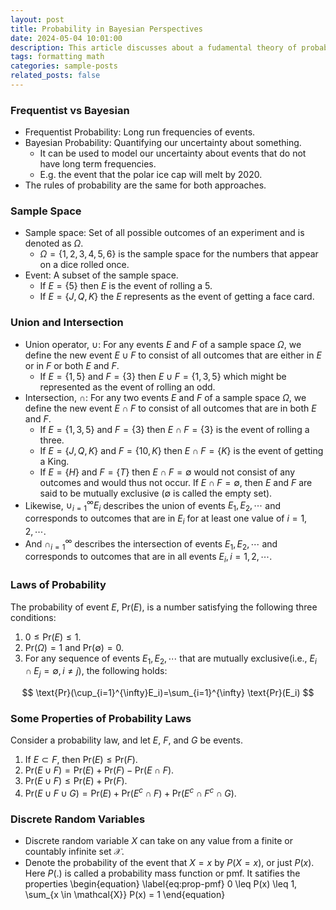```yaml
---
layout: post
title: Probability in Bayesian Perspectives
date: 2024-05-04 10:01:00
description: This article discusses about a fudamental theory of probability in the Bayesian paradigms.
tags: formatting math
categories: sample-posts
related_posts: false
---
```


### Frequentist vs Bayesian
* Frequentist Probability: Long run frequencies of events.
* Bayesian Probability: Quantifying our uncertainty about something.
  * It can be used to model our uncertainty about events that do not have long term frequencies.
  * E.g. the event that the polar ice cap will melt by 2020.
* The rules of probability are the same for both approaches.

### Sample Space
* Sample space: Set of all possible outcomes of an experiment and is denoted as $\Omega$.
  * $\Omega = \{ 1, 2, 3, 4, 5, 6\}$ is the sample space for the numbers that appear on a dice rolled once.
* Event: A subset of the sample space.
  * If $E = \{ 5 \}$ then $E$ is the event of rolling a 5.
  * If $E = \{J, Q, K\}$ the $E$ represents as the event of getting a face card.

### Union and Intersection
* Union operator, $\cup$: For any events $E$ and $F$ of a sample space $\Omega$, we define the new event $E \cup F$ to consist of all outcomes that are either in $E$ or in $F$ or both $E$ and $F$.
  * If $E = \{1, 5\}$ and $F = \{3\}$ then $E \cup F = \{1,3,5\}$ which might be represented as the event of rolling an odd.
* Intersection, $\cap$: For any two events $E$ and $F$ of a sample space $\Omega$, we define the new event $E \cap F$ to consist of all outcomes that are in both $E$ and $F$.
  * If $E = \{1, 3, 5\}$ and $F = \{3\}$ then $E \cap F = \{3\}$ is the event of rolling a three.
  * If $E = \{J,Q,K\}$ and $F = \{10, K\}$ then $E \cap F = \{K\}$ is the event of getting a King.
  * If $E = \{H\}$ and $F = \{T\}$ then $E \cap F = \emptyset$ would not consist of any outcomes and would thus not occur. If $E \cap F = \emptyset$, then $E$ and $F$ are said to be mutually exclusive ($\emptyset$ is called the empty set).
* Likewise, $\cup_{i=1}^{\infty} E_i$ describes the union of events $E_1, E_2, \cdots$ and corresponds to outcomes that are in $E_i$  for at least one value of $i = 1, 2, \cdots$.
* And $\cap_{i=1}^{\infty}$ describes the intersection of events $E_1, E_2, \cdots$ and corresponds to outcomes that are in all events $E_i, i=1,2,\cdots$.

### Laws of Probability
The probability of event $E$, $\text{Pr}(E)$, is a number satisfying the following three conditions:
1. $0 \leq \text{Pr}(E) \leq 1$.
2. $\text{Pr}(\Omega) = 1$ and $\text{Pr}(\emptyset)=0$.
3. For any sequence of events $E_1, E_2, \cdots$ that are mutually exclusive(i.e., $E_i \cap E_j = \emptyset, i \neq j$), the following holds:

$$ \text{Pr}(\cup_{i=1}^{\infty}E_i)=\sum_{i=1}^{\infty} \text{Pr}(E_i) $$

### Some Properties of Probability Laws
Consider a probability law, and let $E$, $F$, and $G$ be events.
1. If $E \subset F$, then $\text{Pr}(E) \leq \text{Pr}(F)$.
2. $\text{Pr}(E \cup F) = \text{Pr}(E) + \text{Pr}(F) - \text{Pr}(E \cap F).$
3. $\text{Pr}(E \cup F) \leq \text{Pr}(E) + \text{Pr}(F).$
4. $\text{Pr}(E \cup F \cup G) = \text{Pr}(E) + \text{Pr}(E^c \cap F) + \text{Pr}(E^c \cap F^c \cap G).$

### Discrete Random Variables
* Discrete random variable $X$ can take on any value from a finite or countably infinite set $\mathcal{X}$.
* Denote the probability of the event that $X = x$ by $P(X=x)$, or just $P(x)$. Here $P(.)$ is called a probability mass function or pmf. It satifies the properties
\begin{equation}
\label{eq:prop-pmf}
0 \leq P(x) \leq 1, \sum_{x \in \mathcal{X}} P(x) = 1
\end{equation} 

